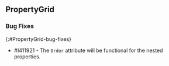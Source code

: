 ## PropertyGrid

### Bug Fixes
{:#PropertyGrid-bug-fixes}

* \#I411921 - The `Order` attribute will be functional for the nested properties.